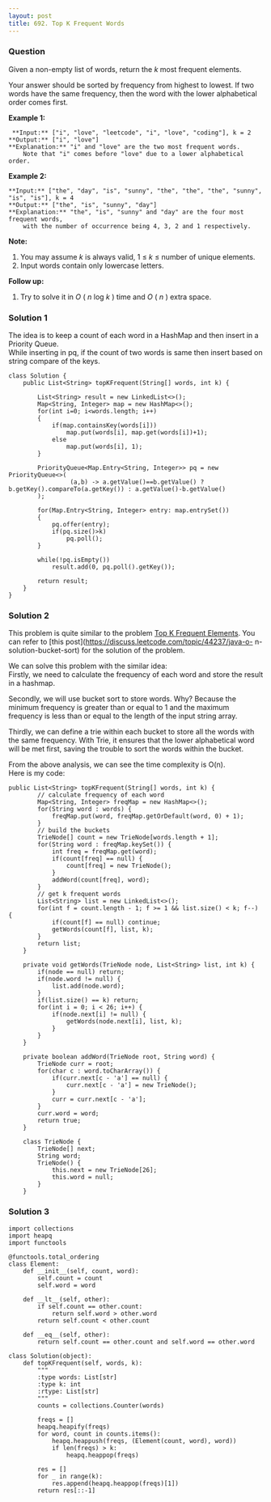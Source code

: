 ```yaml
---
layout: post
title: 692. Top K Frequent Words
---
```

### Question
Given a non-empty list of words, return the _k_ most frequent elements.

Your answer should be sorted by frequency from highest to lowest. If two words
have the same frequency, then the word with the lower alphabetical order comes
first.

 **Example 1:**  

    
    
     **Input:** ["i", "love", "leetcode", "i", "love", "coding"], k = 2
    **Output:** ["i", "love"]
    **Explanation:** "i" and "love" are the two most frequent words.
        Note that "i" comes before "love" due to a lower alphabetical order.
    

**Example 2:**  

    
    
    **Input:** ["the", "day", "is", "sunny", "the", "the", "the", "sunny", "is", "is"], k = 4
    **Output:** ["the", "is", "sunny", "day"]
    **Explanation:** "the", "is", "sunny" and "day" are the four most frequent words,
        with the number of occurrence being 4, 3, 2 and 1 respectively.
    

**Note:**  

  1. You may assume _k_ is always valid, 1 ≤ _k_ ≤ number of unique elements.
  2. Input words contain only lowercase letters.

 **Follow up:**  

  1. Try to solve it in _O_ ( _n_ log _k_ ) time and _O_ ( _n_ ) extra space.

### Solution 1
The idea is to keep a count of each word in a HashMap and then insert in a
Priority Queue.  
While inserting in pq, if the count of two words is same then insert based on
string compare of the keys.

    
    
    class Solution {
        public List<String> topKFrequent(String[] words, int k) {
            
            List<String> result = new LinkedList<>();
            Map<String, Integer> map = new HashMap<>();
            for(int i=0; i<words.length; i++)
            {
                if(map.containsKey(words[i]))
                    map.put(words[i], map.get(words[i])+1);
                else
                    map.put(words[i], 1);
            }
            
            PriorityQueue<Map.Entry<String, Integer>> pq = new PriorityQueue<>(
                     (a,b) -> a.getValue()==b.getValue() ? b.getKey().compareTo(a.getKey()) : a.getValue()-b.getValue()
            );
            
            for(Map.Entry<String, Integer> entry: map.entrySet())
            {
                pq.offer(entry);
                if(pq.size()>k)
                    pq.poll();
            }
    
            while(!pq.isEmpty())
                result.add(0, pq.poll().getKey());
            
            return result;
        }
    }
    


### Solution 2
This problem is quite similar to the problem [Top K Frequent
Elements](https://leetcode.com/problems/top-k-frequent-elements/description/).
You can refer to [this post](https://discuss.leetcode.com/topic/44237/java-o-
n-solution-bucket-sort) for the solution of the problem.

We can solve this problem with the similar idea:  
Firstly, we need to calculate the frequency of each word and store the result
in a hashmap.

Secondly, we will use bucket sort to store words. Why? Because the minimum
frequency is greater than or equal to 1 and the maximum frequency is less than
or equal to the length of the input string array.

Thirdly, we can define a trie within each bucket to store all the words with
the same frequency. With Trie, it ensures that the lower alphabetical word
will be met first, saving the trouble to sort the words within the bucket.

From the above analysis, we can see the time complexity is O(n).  
Here is my code:

    
    
    public List<String> topKFrequent(String[] words, int k) {
            // calculate frequency of each word
            Map<String, Integer> freqMap = new HashMap<>();
            for(String word : words) {
                freqMap.put(word, freqMap.getOrDefault(word, 0) + 1);
            }
            // build the buckets
            TrieNode[] count = new TrieNode[words.length + 1];
            for(String word : freqMap.keySet()) {
                int freq = freqMap.get(word);
                if(count[freq] == null) {
                    count[freq] = new TrieNode();
                }
                addWord(count[freq], word);
            }
            // get k frequent words
            List<String> list = new LinkedList<>();
            for(int f = count.length - 1; f >= 1 && list.size() < k; f--) {
                if(count[f] == null) continue;
                getWords(count[f], list, k);
            }
            return list;
        }
        
        private void getWords(TrieNode node, List<String> list, int k) {
            if(node == null) return;
            if(node.word != null) {
                list.add(node.word);
            }
            if(list.size() == k) return;
            for(int i = 0; i < 26; i++) {
                if(node.next[i] != null) {
                    getWords(node.next[i], list, k);
                }
            }
        }
        
        private boolean addWord(TrieNode root, String word) {
            TrieNode curr = root;
            for(char c : word.toCharArray()) {
                if(curr.next[c - 'a'] == null) {
                    curr.next[c - 'a'] = new TrieNode();
                }
                curr = curr.next[c - 'a'];
            }
            curr.word = word;
            return true;
        }
        
        class TrieNode {
            TrieNode[] next;
            String word;
            TrieNode() {
                this.next = new TrieNode[26];
                this.word = null;
            }
        }
    


### Solution 3
    
    
    import collections
    import heapq
    import functools
    
    @functools.total_ordering
    class Element:
        def __init__(self, count, word):
            self.count = count
            self.word = word
            
        def __lt__(self, other):
            if self.count == other.count:
                return self.word > other.word
            return self.count < other.count
        
        def __eq__(self, other):
            return self.count == other.count and self.word == other.word
    
    class Solution(object):
        def topKFrequent(self, words, k):
            """
            :type words: List[str]
            :type k: int
            :rtype: List[str]
            """
            counts = collections.Counter(words)   
            
            freqs = []
            heapq.heapify(freqs)
            for word, count in counts.items():
                heapq.heappush(freqs, (Element(count, word), word))
                if len(freqs) > k:
                    heapq.heappop(freqs)
            
            res = []
            for _ in range(k):
                res.append(heapq.heappop(freqs)[1])
            return res[::-1]
        
    



